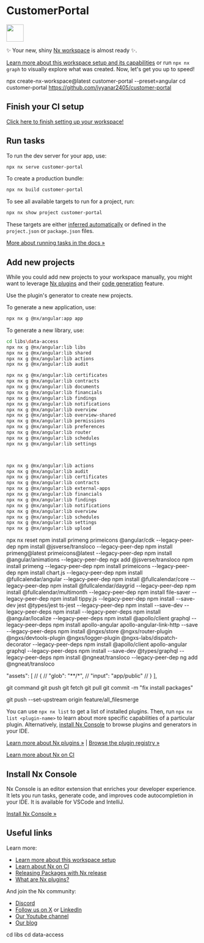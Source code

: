 # CustomerPortal

<a alt="Nx logo" href="https://nx.dev" target="_blank" rel="noreferrer"><img src="https://raw.githubusercontent.com/nrwl/nx/master/images/nx-logo.png" width="45"></a>

✨ Your new, shiny [Nx workspace](https://nx.dev) is almost ready ✨.

[Learn more about this workspace setup and its capabilities](https://nx.dev/getting-started/tutorials/angular-standalone-tutorial?utm_source=nx_project&amp;utm_medium=readme&amp;utm_campaign=nx_projects) or run `npx nx graph` to visually explore what was created. Now, let's get you up to speed!

npx create-nx-workspace@latest customer-portal --preset=angular
cd customer-portal
https://github.com/iyyanar2405/customer-portal

## Finish your CI setup

[Click here to finish setting up your workspace!](https://cloud.nx.app/connect/2qJf1ecX6X)


## Run tasks

To run the dev server for your app, use:

```sh
npx nx serve customer-portal
```

To create a production bundle:

```sh
npx nx build customer-portal
```

To see all available targets to run for a project, run:

```sh
npx nx show project customer-portal
```

These targets are either [inferred automatically](https://nx.dev/concepts/inferred-tasks?utm_source=nx_project&utm_medium=readme&utm_campaign=nx_projects) or defined in the `project.json` or `package.json` files.

[More about running tasks in the docs &raquo;](https://nx.dev/features/run-tasks?utm_source=nx_project&utm_medium=readme&utm_campaign=nx_projects)

## Add new projects

While you could add new projects to your workspace manually, you might want to leverage [Nx plugins](https://nx.dev/concepts/nx-plugins?utm_source=nx_project&utm_medium=readme&utm_campaign=nx_projects) and their [code generation](https://nx.dev/features/generate-code?utm_source=nx_project&utm_medium=readme&utm_campaign=nx_projects) feature.

Use the plugin's generator to create new projects.

To generate a new application, use:

```sh
npx nx g @nx/angular:app app
```

To generate a new library, use:

```sh
cd libs\data-access
npx nx g @nx/angular:lib libs
npx nx g @nx/angular:lib shared
npx nx g @nx/angular:lib actions
npx nx g @nx/angular:lib audit

npx nx g @nx/angular:lib certificates
npx nx g @nx/angular:lib contracts
npx nx g @nx/angular:lib documents
npx nx g @nx/angular:lib financials
npx nx g @nx/angular:lib findings
npx nx g @nx/angular:lib notifications
npx nx g @nx/angular:lib overview
npx nx g @nx/angular:lib overview-shared
npx nx g @nx/angular:lib permissions
npx nx g @nx/angular:lib preferences
npx nx g @nx/angular:lib router
npx nx g @nx/angular:lib schedules
npx nx g @nx/angular:lib settings



npx nx g @nx/angular:lib actions
npx nx g @nx/angular:lib audit
npx nx g @nx/angular:lib certificates
npx nx g @nx/angular:lib contracts
npx nx g @nx/angular:lib external-apps
npx nx g @nx/angular:lib financials
npx nx g @nx/angular:lib findings
npx nx g @nx/angular:lib notifications
npx nx g @nx/angular:lib overview
npx nx g @nx/angular:lib schedules
npx nx g @nx/angular:lib settings
npx nx g @nx/angular:lib upload

```

npx nx reset
npm install primeng primeicons @angular/cdk --legacy-peer-dep
npm install @jsverse/transloco --legacy-peer-dep 
npm install primeng@latest primeicons@latest --legacy-peer-dep
npm install @angular/animations --legacy-peer-dep
ngx add @jsverse/transloco
npm install primeng --legacy-peer-dep
npm install primeicons --legacy-peer-dep
npm install chart.js --legacy-peer-dep
npm install @fullcalendar/angular --legacy-peer-dep 
npm install @fullcalendar/core --legacy-peer-dep
npm install @fullcalendar/daygrid --legacy-peer-dep
npm install @fullcalendar/multimonth --legacy-peer-dep
npm install file-saver --legacy-peer-dep
npm install tippy.js --legacy-peer-dep
npm install --save-dev jest @types/jest ts-jest --legacy-peer-dep
npm install --save-dev --legacy-peer-deps
npm install --legacy-peer-deps
npm install @angular/localize --legacy-peer-deps
npm install @apollo/client graphql --legacy-peer-deps
npm install apollo-angular apollo-angular-link-http --save --legacy-peer-deps
npm install @ngxs/store @ngxs/router-plugin @ngxs/devtools-plugin @ngxs/logger-plugin @ngxs-labs/dispatch-decorator --legacy-peer-deps
npm install @apollo/client apollo-angular graphql --legacy-peer-deps
npm install --save-dev @types/graphql --legacy-peer-deps
npm install @ngneat/transloco --legacy-peer-dep
ng add @ngneat/transloco


 "assets": [
          // {
          //   "glob": "**/*",
          //   "input": "app/public"
          // }
        ],

  git command
  git push
  git fetch
  git pull
  git commit -m "fix install packages"

  git push --set-upstream origin feature/all_filesmerge

  

You can use `npx nx list` to get a list of installed plugins. Then, run `npx nx list <plugin-name>` to learn about more specific capabilities of a particular plugin. Alternatively, [install Nx Console](https://nx.dev/getting-started/editor-setup?utm_source=nx_project&utm_medium=readme&utm_campaign=nx_projects) to browse plugins and generators in your IDE.

[Learn more about Nx plugins &raquo;](https://nx.dev/concepts/nx-plugins?utm_source=nx_project&utm_medium=readme&utm_campaign=nx_projects) | [Browse the plugin registry &raquo;](https://nx.dev/plugin-registry?utm_source=nx_project&utm_medium=readme&utm_campaign=nx_projects)


[Learn more about Nx on CI](https://nx.dev/ci/intro/ci-with-nx#ready-get-started-with-your-provider?utm_source=nx_project&utm_medium=readme&utm_campaign=nx_projects)

## Install Nx Console

Nx Console is an editor extension that enriches your developer experience. It lets you run tasks, generate code, and improves code autocompletion in your IDE. It is available for VSCode and IntelliJ.

[Install Nx Console &raquo;](https://nx.dev/getting-started/editor-setup?utm_source=nx_project&utm_medium=readme&utm_campaign=nx_projects)

## Useful links

Learn more:

- [Learn more about this workspace setup](https://nx.dev/getting-started/tutorials/angular-standalone-tutorial?utm_source=nx_project&amp;utm_medium=readme&amp;utm_campaign=nx_projects)
- [Learn about Nx on CI](https://nx.dev/ci/intro/ci-with-nx?utm_source=nx_project&utm_medium=readme&utm_campaign=nx_projects)
- [Releasing Packages with Nx release](https://nx.dev/features/manage-releases?utm_source=nx_project&utm_medium=readme&utm_campaign=nx_projects)
- [What are Nx plugins?](https://nx.dev/concepts/nx-plugins?utm_source=nx_project&utm_medium=readme&utm_campaign=nx_projects)

And join the Nx community:
- [Discord](https://go.nx.dev/community)
- [Follow us on X](https://twitter.com/nxdevtools) or [LinkedIn](https://www.linkedin.com/company/nrwl)
- [Our Youtube channel](https://www.youtube.com/@nxdevtools)
- [Our blog](https://nx.dev/blog?utm_source=nx_project&utm_medium=readme&utm_campaign=nx_projects)

cd libs
cd data-access

